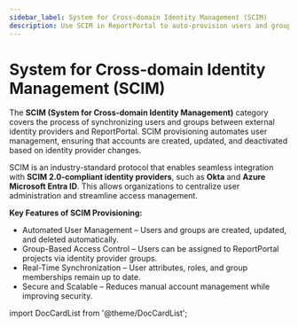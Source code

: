 ```yaml
---
sidebar_label: System for Cross-domain Identity Management (SCIM)
description: Use SCIM in ReportPortal to auto-provision users and groups from Okta or Azure, keeping roles, access, and attributes always up to date and secure.
---
```


# System for Cross-domain Identity Management (SCIM)

The **SCIM (System for Cross-domain Identity Management)** category covers the process of synchronizing users and groups between external identity providers and ReportPortal. SCIM provisioning automates user management, ensuring that accounts are created, updated, and deactivated based on identity provider changes.

SCIM is an industry-standard protocol that enables seamless integration with **SCIM 2.0-compliant identity providers**, such as **Okta** and **Azure Microsoft Entra ID**. This allows organizations to centralize user administration and streamline access management.

**Key Features of SCIM Provisioning:**

* Automated User Management – Users and groups are created, updated, and deleted automatically.
* Group-Based Access Control – Users can be assigned to ReportPortal projects via identity provider groups.
* Real-Time Synchronization – User attributes, roles, and group memberships remain up to date.
* Secure and Scalable – Reduces manual account management while improving security.

import DocCardList from '@theme/DocCardList';

<DocCardList />

